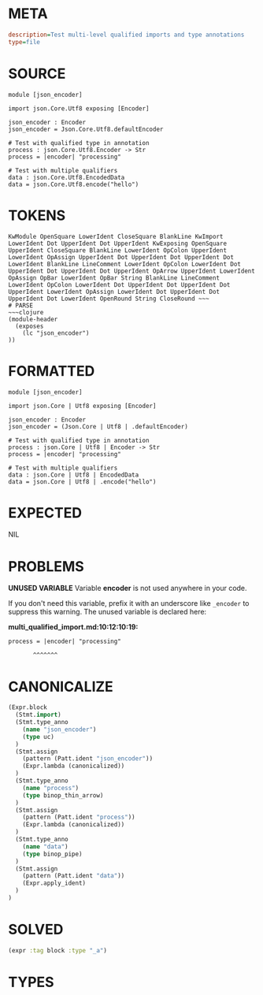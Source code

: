 # META
~~~ini
description=Test multi-level qualified imports and type annotations
type=file
~~~
# SOURCE
~~~roc
module [json_encoder]

import json.Core.Utf8 exposing [Encoder]

json_encoder : Encoder
json_encoder = Json.Core.Utf8.defaultEncoder

# Test with qualified type in annotation
process : json.Core.Utf8.Encoder -> Str
process = |encoder| "processing"

# Test with multiple qualifiers
data : json.Core.Utf8.EncodedData
data = json.Core.Utf8.encode("hello")
~~~
# TOKENS
~~~text
KwModule OpenSquare LowerIdent CloseSquare BlankLine KwImport LowerIdent Dot UpperIdent Dot UpperIdent KwExposing OpenSquare UpperIdent CloseSquare BlankLine LowerIdent OpColon UpperIdent LowerIdent OpAssign UpperIdent Dot UpperIdent Dot UpperIdent Dot LowerIdent BlankLine LineComment LowerIdent OpColon LowerIdent Dot UpperIdent Dot UpperIdent Dot UpperIdent OpArrow UpperIdent LowerIdent OpAssign OpBar LowerIdent OpBar String BlankLine LineComment LowerIdent OpColon LowerIdent Dot UpperIdent Dot UpperIdent Dot UpperIdent LowerIdent OpAssign LowerIdent Dot UpperIdent Dot UpperIdent Dot LowerIdent OpenRound String CloseRound ~~~
# PARSE
~~~clojure
(module-header
  (exposes
    (lc "json_encoder")
))
~~~
# FORMATTED
~~~roc
module [json_encoder]

import json.Core | Utf8 exposing [Encoder]

json_encoder : Encoder
json_encoder = (Json.Core | Utf8 | .defaultEncoder)

# Test with qualified type in annotation
process : json.Core | Utf8 | Encoder -> Str
process = |encoder| "processing"

# Test with multiple qualifiers
data : json.Core | Utf8 | EncodedData
data = json.Core | Utf8 | .encode("hello")
~~~
# EXPECTED
NIL
# PROBLEMS
**UNUSED VARIABLE**
Variable **encoder** is not used anywhere in your code.

If you don't need this variable, prefix it with an underscore like `_encoder` to suppress this warning.
The unused variable is declared here:

**multi_qualified_import.md:10:12:10:19:**
```roc
process = |encoder| "processing"
```
           ^^^^^^^


# CANONICALIZE
~~~clojure
(Expr.block
  (Stmt.import)
  (Stmt.type_anno
    (name "json_encoder")
    (type uc)
  )
  (Stmt.assign
    (pattern (Patt.ident "json_encoder"))
    (Expr.lambda (canonicalized))
  )
  (Stmt.type_anno
    (name "process")
    (type binop_thin_arrow)
  )
  (Stmt.assign
    (pattern (Patt.ident "process"))
    (Expr.lambda (canonicalized))
  )
  (Stmt.type_anno
    (name "data")
    (type binop_pipe)
  )
  (Stmt.assign
    (pattern (Patt.ident "data"))
    (Expr.apply_ident)
  )
)
~~~
# SOLVED
~~~clojure
(expr :tag block :type "_a")
~~~
# TYPES
~~~roc
~~~
